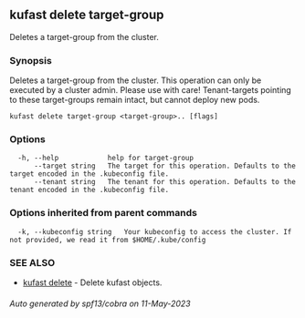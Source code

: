 ## kufast delete target-group

Deletes a target-group from the cluster.

### Synopsis

Deletes a target-group from the cluster. This operation can only be executed by a cluster admin.
Please use with care! Tenant-targets pointing to these target-groups remain intact, but cannot deploy new pods.

```
kufast delete target-group <target-group>.. [flags]
```

### Options

```
  -h, --help            help for target-group
      --target string   The target for this operation. Defaults to the target encoded in the .kubeconfig file.
      --tenant string   The tenant for this operation. Defaults to the tenant encoded in the .kubeconfig file.
```

### Options inherited from parent commands

```
  -k, --kubeconfig string   Your kubeconfig to access the cluster. If not provided, we read it from $HOME/.kube/config
```

### SEE ALSO

* [kufast delete](kufast_delete.md)	 - Delete kufast objects.

###### Auto generated by spf13/cobra on 11-May-2023

